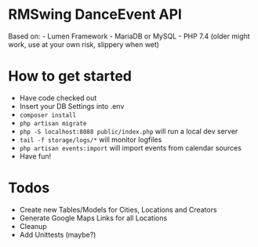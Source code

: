 # RMSwing DanceEvent API

Based on:
    - Lumen Framework
    - MariaDB or MySQL
    - PHP 7.4 (older might work, use at your own risk, slippery when wet)

# How to get started
  - Have code checked out
  - Insert your DB Settings into .env
  - `composer install`
  - `php artisan migrate`
  - `php -S localhost:8088 public/index.php` will run a local dev server
  - `tail -f storage/logs/*` will monitor logfiles
  - `php artisan events:import` will import events from calendar sources
  - Have fun!

# Todos
- Create new Tables/Models for Cities, Locations and Creators
- Generate Google Maps Links for all Locations
- Cleanup
- Add Unittests (maybe?)